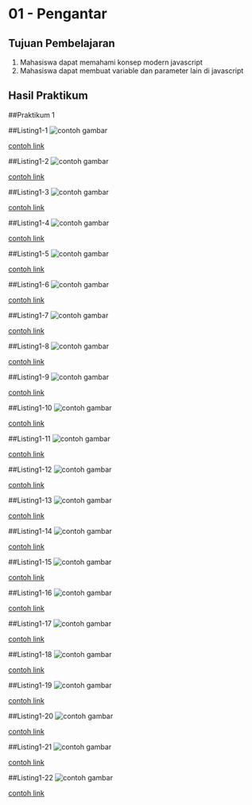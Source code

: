 # 01 - Pengantar

## Tujuan Pembelajaran

1. Mahasiswa dapat memahami konsep modern javascript
2. Mahasiswa dapat membuat variable dan parameter lain di javascript

## Hasil Praktikum

##Praktikum 1

##Listing1-1
![contoh gambar](img/Listing1_1.JPG)

[contoh link](../../src/01_pengantar/listing1-1/listing1_1.js)


##Listing1-2
![contoh gambar](img/Listing1_2.JPG)

[contoh link](../../src/01_pengantar/listing1-1/listing1_2.js)

##Listing1-3
![contoh gambar](img/Listing1_3.JPG)

[contoh link](../../src/01_pengantar/listing1-1/listing1_3.js)

##Listing1-4
![contoh gambar](img/Listing1_4.JPG)

[contoh link](../../src/01_pengantar/listing1-1/listing1_4.js)

##Listing1-5
![contoh gambar](img/Listing1_5.JPG)

[contoh link](../../src/01_pengantar/listing1-1/listing1_5.js)

##Listing1-6
![contoh gambar](img/Listing1_6.JPG)

[contoh link](../../src/01_pengantar/listing1-1/listing1_6.js)

##Listing1-7
![contoh gambar](img/Listing1_7.JPG)

[contoh link](../../src/01_pengantar/listing1-1/listing1_7.js)

##Listing1-8
![contoh gambar](img/Listing1_8.JPG)

[contoh link](../../src/01_pengantar/listing1-1/listing1_8.js)

##Listing1-9
![contoh gambar](img/Listing1_9.JPG)

[contoh link](../../src/01_pengantar/listing1-1/listing1_9.js)

##Listing1-10
![contoh gambar](img/Listing1_10.JPG)

[contoh link](../../src/01_pengantar/listing1-1/listing1_10.js)

##Listing1-11
![contoh gambar](img/Listing1_11.JPG)

[contoh link](../../src/01_pengantar/listing1-1/listing1_11.js)

##Listing1-12
![contoh gambar](img/Listing1_12.JPG)

[contoh link](../../src/01_pengantar/listing1-1/listing1_12.js)

##Listing1-13
![contoh gambar](img/Listing1_13.JPG)

[contoh link](../../src/01_pengantar/listing1-1/listing1_13.js)

##Listing1-14
![contoh gambar](img/Listing1_14.JPG)

[contoh link](../../src/01_pengantar/listing1-1/listing1_14.js)

##Listing1-15
![contoh gambar](img/Listing1_15.JPG)

[contoh link](../../src/01_pengantar/listing1-1/listing1_15.js)

##Listing1-16
![contoh gambar](img/Listing1_16.JPG)

[contoh link](../../src/01_pengantar/listing1-1/listing1_16.js)

##Listing1-17
![contoh gambar](img/Listing1_17.JPG)

[contoh link](../../src/01_pengantar/listing1-1/listing1_17.js)

##Listing1-18
![contoh gambar](img/Listing1_18.JPG)

[contoh link](../../src/01_pengantar/listing1-1/listing1_18.js)

##Listing1-19
![contoh gambar](img/Listing1_19.JPG)

[contoh link](../../src/01_pengantar/listing1-1/listing1_19.js)

##Listing1-20
![contoh gambar](img/Listing1_20.JPG)

[contoh link](../../src/01_pengantar/listing1-1/listing1_1.js)

##Listing1-21
![contoh gambar](img/Listing1_21.JPG)

[contoh link](../../src/01_pengantar/listing1-1/listing1_1.js)

##Listing1-22
![contoh gambar](img/Listing1_22.JPG)

[contoh link](../../src/01_pengantar/listing1-1/listing1_1.js)

